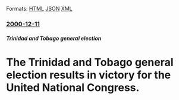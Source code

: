 
Formats: [HTML](/news/2000/12/11/the-trinidad-and-tobago-general-election-results-in-victory-for-the-united-national-congress.html)  [JSON](/news/2000/12/11/the-trinidad-and-tobago-general-election-results-in-victory-for-the-united-national-congress.json)  [XML](/news/2000/12/11/the-trinidad-and-tobago-general-election-results-in-victory-for-the-united-national-congress.xml)  

### [2000-12-11](/news/2000/12/11/index.md)

##### Trinidad and Tobago general election
# The Trinidad and Tobago general election results in victory for the United National Congress.



